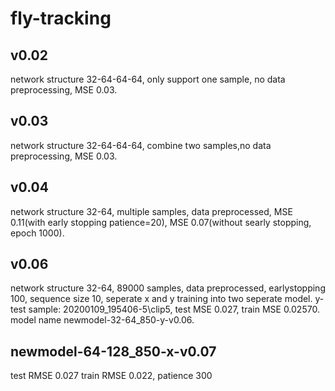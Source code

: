 # fly-tracking
## v0.02
network structure 32-64-64-64, only support one sample, no data preprocessing, MSE 0.03.
## v0.03
network structure 32-64-64-64, combine two samples,no data preprocessing, MSE 0.03.
## v0.04
network structure 32-64, multiple samples, data preprocessed, MSE 0.11(with early stopping patience=20), MSE 0.07(without searly stopping, epoch 1000).
## v0.06
network structure 32-64, 89000 samples, data preprocessed, earlystopping 100, sequence size 10, seperate x and y training into two seperate model. y-test sample: 20200109_195406-5\\clip5, test MSE 0.027, train MSE 0.02570. model name newmodel-32-64_850-y-v0.06.
## newmodel-64-128_850-x-v0.07
test RMSE 0.027 train RMSE 0.022, patience 300
